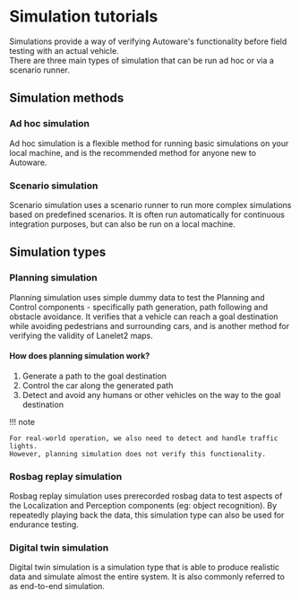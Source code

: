 # Simulation tutorials

Simulations provide a way of verifying Autoware's functionality before field testing with an actual vehicle.  
There are three main types of simulation that can be run ad hoc or via a scenario runner.

## Simulation methods

### Ad hoc simulation

Ad hoc simulation is a flexible method for running basic simulations on your local machine, and is the recommended method for anyone new to Autoware.

### Scenario simulation

Scenario simulation uses a scenario runner to run more complex simulations based on predefined scenarios.
It is often run automatically for continuous integration purposes, but can also be run on a local machine.

## Simulation types

### Planning simulation

Planning simulation uses simple dummy data to test the Planning and Control components - specifically path generation, path following and obstacle avoidance. It verifies that a vehicle can reach a goal destination while avoiding pedestrians and surrounding cars, and is another method for verifying the validity of Lanelet2 maps.

#### How does planning simulation work?

1. Generate a path to the goal destination
2. Control the car along the generated path
3. Detect and avoid any humans or other vehicles on the way to the goal destination

!!! note

    For real-world operation, we also need to detect and handle traffic lights. 
    However, planning simulation does not verify this functionality.

### Rosbag replay simulation

Rosbag replay simulation uses prerecorded rosbag data to test aspects of the Localization and Perception components (eg: object recognition).
By repeatedly playing back the data, this simulation type can also be used for endurance testing.

### Digital twin simulation

Digital twin simulation is a simulation type that is able to produce realistic data and simulate almost the entire system. It is also commonly referred to as end-to-end simulation.
